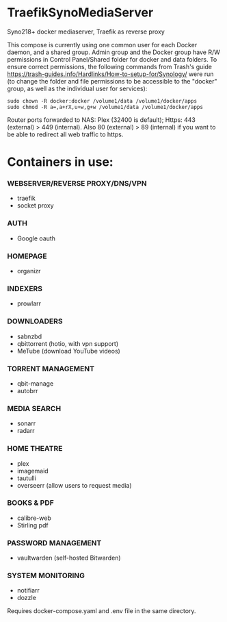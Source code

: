 # TraefikSynoMediaServer
Syno218+ docker mediaserver, Traefik as reverse proxy

This compose is currently using one common user for each Docker daemon, and a shared group. Admin group and the Docker group have R/W permissions in Control Panel/Shared folder for docker and data folders. To ensure correct permissions, the following commands from Trash's guide https://trash-guides.info/Hardlinks/How-to-setup-for/Synology/ were run (to change the folder and file permissions to be accessible to the "docker" group, as well as the individual user for services):
```
sudo chown -R docker:docker /volume1/data /volume1/docker/apps
sudo chmod -R a=,a+rX,u+w,g+w /volume1/data /volume1/docker/apps
```
Router ports forwarded to NAS:
Plex (32400 is default); Https: 443 (external) > 449 (internal). Also 80 (external) > 89 (internal) if you want to be able to redirect all web traffic to https.

# Containers in use:
### WEBSERVER/REVERSE PROXY/DNS/VPN
* traefik
* socket proxy
### AUTH
* Google oauth
### HOMEPAGE
* organizr
### INDEXERS
* prowlarr
### DOWNLOADERS
* sabnzbd
* qbittorrent (hotio, with vpn support)
* MeTube (download YouTube videos)
### TORRENT MANAGEMENT
* qbit-manage
* autobrr
### MEDIA SEARCH
* sonarr
* radarr
### HOME THEATRE
* plex
* imagemaid
* tautulli
* overseerr (allow users to request media)
### BOOKS & PDF
* calibre-web
* Stirling pdf
### PASSWORD MANAGEMENT
* vaultwarden (self-hosted Bitwarden)
### SYSTEM MONITORING
* notifiarr
* dozzle

Requires docker-compose.yaml and .env file in the same directory.
